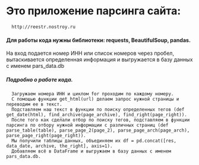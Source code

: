 # Это приложение парсинга сайта: 
      http://reestr.nostroy.ru

#### Для работы кода нужны библиотеки: requests, BeautifulSoup, pandas.

На вход подается номер ИНН или список номеров через пробел, вытаскивается определенная информация и выгружается в базу данных с именем pars_data.db




##### Подробно о работе кода.
      Загружаем номера ИНН и циклом for проходим по каждому номеру.
      С помощью функции get_html(url) делаем запрос нужной страницы и переводим ее в текст. 
      Подставляем наш текст в функции по поиску определенных тегов (def get_date(html), find_archive(page_archive), find_right(page_right)). 
      После того как сделали отбор по поиску тегов, подставляем в функции парсинга по отбору нужной информации с различных страниц (def parse_table(table), parse_page_2(page_2), parse_page_arch(page_arch), parse_page_right(page_right)). 
      Мы получили таблицы данных, объединяем их df = pd.concat([res, data_date, archive, the_right], axis=1). 
      Добавляем всё в DataFrame и выгружаем в базу данных с именем pars_data.db.